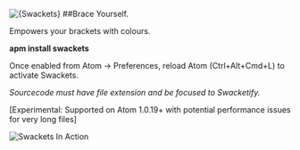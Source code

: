![{Swackets}](http://i.imgur.com/KP9bxf0.png)
##Brace Yourself.


Empowers your brackets with colours.

**apm install swackets**

Once enabled from Atom -> Preferences, reload Atom  (Ctrl+Alt+Cmd+L) to activate Swackets.

*Sourcecode must have file extension and be focused to Swacketify.*

[Experimental: Supported on Atom 1.0.19+ with potential performance issues for very long files]

![Swackets In Action](http://i.imgur.com/Wjkwp35.png)
